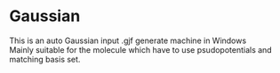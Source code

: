 # Gaussian
This is an auto Gaussian input .gjf generate machine in Windows\
Mainly suitable for the molecule which have to use psudopotentials and matching basis set.

